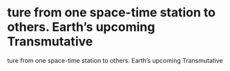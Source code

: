 # ture from one space-time station to others. Earth’s upcoming Transmutative

ture from one space-time station to others. Earth’s upcoming Transmutative